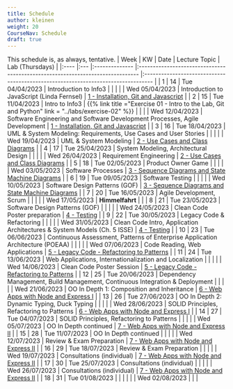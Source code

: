 ```yaml
---
title: Schedule
author: kleinen
weight: 20
CourseNav: Schedule
draft: true
---
```


This schedule is, as always, tentative.
| Week | KW  | Date           | Lecture Topic                                                                  | Lab (Thursdays)                                                                   |
|:---- |:--- |:-------------- |:------------------------------------------------------------------------------ |:--------------------------------------------------------------------------------- |
| 1    | 14  | Tue 04/04/2023 | Introduction to Info3                                                          |                                                                                 |
|      |     | Wed 05/04/2023 | Introduction to JavaScript (Linda Fernsel)                                     | [1 - Installation, Git and Javascript](../labs/lab-01-startup)                    |
| 2    | 15  | Tue 11/04/2023 | Intro to Info3                                                                 | {{% link title ="Exercise 01 - Intro to the Lab, Git and Python" link = "../labs/exercise-02" %}}                                                                           |
|      |     | Wed 12/04/2023 | Software Engineering and Software Development Processes, Agile Development     | [1 - Installation, Git and Javascript](../labs/lab-01-startup)                    |
| 3    | 16  | Tue 18/04/2023 | UML & System Modeling: Requirements, Use Cases and User Stories                |                                                                                   |
|      |     | Wed 19/04/2023 | UML & System Modeling                                                          | [2 - Use Cases and Class Diagrams](../labs/lab-02-usecases-class)                 |
| 4    | 17  | Tue 25/04/2023 | System Modeling, Architectural Design                                          |                                                                                   |
|      |     | Wed 26/04/2023 | Requirement Engineering                                                        | [2 - Use Cases and Class Diagrams](../labs/lab-02-usecases-class)                 |
| 5    | 18  | Tue 02/05/2023 | Product Owner Game                                                             |                                                                                   |
|      |     | Wed 03/05/2023 | Software Processes                                                             | [3 - Sequence Diagrams and State Machine Diagrams](../labs/lab-03-sequence-state) |
| 6    | 19  | Tue 09/05/2023 | Software Testing                                                               |                                                                                   |
|      |     | Wed 10/05/2023 | Software Design Patterns (GOF)                                                 | [3 - Sequence Diagrams and State Machine Diagrams](../labs/lab-03-sequence-state) |
| 7    | 20  | Tue 16/05/2023 | Agile Development, Scrum                                                       |                                                                                   |
|      |     | Wed 17/05/2023 | **Himmelfahrt**                                                                |                                                                                   |
| 8    | 21  | Tue 23/05/2023 | Software Design Patterns (GOF)                                                 |                                                                                   |
|      |     | Wed 24/05/2023 | Clean Code Poster preparation                                                  | [4 - Testing](../labs/lab-04-testing)                                             |
| 9    | 22  | Tue 30/05/2023 | Legacy Code & Refactoring                                                      |                                                                                   |
|      |     | Wed 31/05/2023 | Clean Code Intro, Application Architectures &  System Models (Ch. 5 ISSE)      | [4 - Testing](../labs/lab-04-testing)                                             |
| 10   | 23  | Tue 06/06/2023 | Continuous Assessment, Patterns of Enterprise Application Architecture (POEAA) |                                                                                   |
|      |     | Wed 07/06/2023 | Code Reading, Web Applications                                                 | [5 - Legacy Code - Refactoring to Patterns](../labs/lab-05-legacy)                |
| 11   | 24  | Tue 13/06/2023 | Web Applications, Internationalization and Localization                        |                                                                                   |
|      |     | Wed 14/06/2023 | Clean Code Poster Session                                                      | [5 - Legacy Code - Refactoring to Patterns](../labs/lab-05-legacy)                |
| 12   | 25  | Tue 20/06/2023 | Dependency Management, Build Management, Continuous Integration & Deployment   |                                                                                   |
|      |     | Wed 21/06/2023 | OO In Depth 1: Composition and Inheritance                                     | [6 - Web Apps with Node and Express I](../labs/lab-06-express-1)                  |
| 13   | 26  | Tue 27/06/2023 | OO In Depth 2: Dynamic Typing, Duck Typing                                     |                                                                                   |
|      |     | Wed 28/06/2023 | SOLID Principles, Refactoring to Patterns                                      | [6 - Web Apps with Node and Express I](../labs/lab-06-express-1)                  |
| 14   | 27  | Tue 04/07/2023 | SOLID Principles, Refactoring to Patterns                                      |                                                                                   |
|      |     | Wed 05/07/2023 | OO In Depth continued                                                          | [7 - Web Apps with Node and Express II](../labs/lab-07-express-2)                 |
| 15   | 28  | Tue 11/07/2023 | OO In Depth continued                                                          |                                                                                   |
|      |     | Wed 12/07/2023 | Review & Exam Preparation                                                      | [7 - Web Apps with Node and Express II](../labs/lab-07-express-2)                 |
| 16   | 29  | Tue 18/07/2023 | Review & Exam Preparation                                                      |                                                                                   |
|      |     | Wed 19/07/2023 | Consultations (individual)                                                     | [7 - Web Apps with Node and Express II](../labs/lab-07-express-2)                 |
| 17   | 30  | Tue 25/07/2023 | Consultations (individual)                                                     |                                                                                   |
|      |     | Wed 26/07/2023 | Consultations (individual)                                                     | [7 - Web Apps with Node and Express II](../labs/lab-07-express-2)                 |
| 18   | 31  | Tue 01/08/2023 |                                                                                |                                                                                   |
|      |     | Wed 02/08/2023 |                                                                                |                                                                                   |
